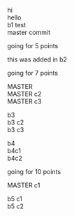 hi  
hello  
b1 test  
master commit  

going for 5 points  

this was added in b2  

going for 7 points  

MASTER  
MASTER c2  
MASTER c3  

b3  
b3 c2  
b3 c3  

b4  
b4c1  
b4c2  

going for 10 points

MASTER c1  

b5 c1  
b5 c2
